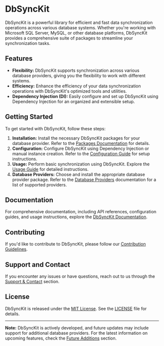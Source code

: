 # DbSyncKit

DbSyncKit is a powerful library for efficient and fast data synchronization operations across various database systems. Whether you're working with Microsoft SQL Server, MySQL, or other database platforms, DbSyncKit provides a comprehensive suite of packages to streamline your synchronization tasks.

## Features

- **Flexibility:** DbSyncKit supports synchronization across various database providers, giving you the flexibility to work with different systems.
- **Efficiency:** Enhance the efficiency of your data synchronization operations with DbSyncKit's optimized tools and utilities.
- **Dependency Injection (DI):** Easily configure and set up DbSyncKit using Dependency Injection for an organized and extensible setup.

## Getting Started

To get started with DbSyncKit, follow these steps:

1. **Installation:** Install the necessary DbSyncKit packages for your database provider. Refer to the [Packages Documentation](https://dbsynckit.rohit-mahajan.in/packages/) for details.
2. **Configuration:** Configure DbSyncKit using Dependency Injection or manual instance creation. Refer to the [Configuration Guide](https://dbsynckit.rohit-mahajan.in/configuration) for setup instructions.
3. **Usage:** Perform basic synchronization using DbSyncKit. Explore the [Usage Guide](https://dbsynckit.rohit-mahajan.in/guide/usage/) for detailed instructions.
4. **Database Providers:** Choose and install the appropriate database provider package. Refer to the [Database Providers](https://dbsynckit.rohit-mahajan.in/providers) documentation for a list of supported providers.

## Documentation

For comprehensive documentation, including API references, configuration guides, and usage instructions, explore the [DbSyncKit Documentation](https://dbsynckit.rohit-mahajan.in/guide/).

## Contributing

If you'd like to contribute to DbSyncKit, please follow our [Contribution Guidelines](https://dbsynckit.rohit-mahajan.in/resources/contribute/).

## Support and Contact

If you encounter any issues or have questions, reach out to us through the [Support & Contact](https://dbsynckit.rohit-mahajan.in/resources/support-contact/) section.

## License

DbSyncKit is released under the [MIT License](https://opensource.org/licenses/MIT). See the [LICENSE](https://dbsynckit.rohit-mahajan.in/resources/legal/) file for details.

---

**Note:** DbSyncKit is actively developed, and future updates may include support for additional database providers. For the latest information on upcoming features, check the [Future Additions](https://dbsynckit.rohit-mahajan.in/packages/future-additions) section.
